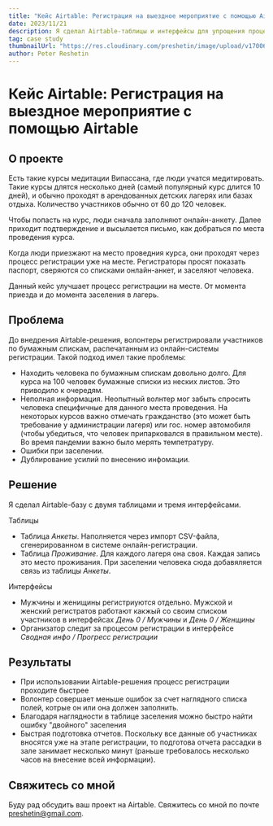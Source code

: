 ```yaml
---
title: "Кейс Airtable: Регистрация на выездное мероприятие с помощью Airtable"
date: 2023/11/21
description: Я сделал Airtable-таблицы и интерфейсы для упрощения процесса регистрации на курсы медитации"
tag: case study
thumbnailUrl: "https://res.cloudinary.com/preshetin/image/upload/v1700651530/preshetin.com/case-studies/werent-low-res_yg64z5.jpg"
author: Peter Reshetin
---
```




# Кейс Airtable: Регистрация на выездное мероприятие с помощью Airtable

## О проекте

Есть такие курсы медитации Випассана, где люди учатся медитировать. Такие курсы длятся несколько дней (самый популярный курс длится 10 дней), и обычно проходят в арендованных детских лагерях или базах отдыха. Количество участников обычно от 60 до 120 человек.

Чтобы попасть на курс, люди сначала заполняют онлайн-анкету. Далее приходит подтверждение и высылается письмо, как добраться по места проведения курса.

Когда люди приезжают на место проведния курса, они проходят через процесс регистрации уже на месте. Регистраторы просят показать паспорт, сверяются со списками онлайн-анкет, и заселяют человека. 

Данный кейс улучшает процесс регистрации на месте. От момента приезда и до момента заселения в лагерь.

## Проблема

До внедрения Airtable-решения, волонтеры регистрировали участников по бумажным спискам, распечатанным из онлайн-системы регистрации. Такой подход имел такие проблемы:
- Находить человека по бумажным спискам довольно долго. Для курса на 100 человек бумажные списки из неских листов. Это приводило к очередям.
- Неполная информация. Неопытный волнтер мог забыть спросить человека специфичные для данного места проведения. На некоторых курсов важно отмечать гражданство (это может быть требование у администрации лагеря) или гос. номер автомобиля (чтобы убедиться, что человек припарковался в правильном месте). Во время пандемии важно было мерять темпетратуру.
- Ошибки при заселении. 
- Дублирование усилий по внесению инфомации. 

## Решение

Я сделал Airtable-базу с двумя таблицами и тремя интерфейсами.

Таблицы
- Таблица *Анкеты*. Наполняется через импорт CSV-файла, сгенерированном в системе онлайн-регистрации.
- Таблица *Проживание*. Для каждого лагеря она своя. Каждая запись это место проживания. При заселении человека сюда добавяляется связь из таблицы *Анкеты*.

Интерфейсы 
- Мужчины и женищины регистриуются отдельно. Мужской и женский регистратов работают какжый со своим списком участников в интерфейсах *День 0 / Мужчины* и *День 0 / Женщины*
- Организатор следит за процесом регистрации в интерфейсе *Сводная инфо / Прогресс регистрации*

 ## Результаты

- При использовании Airtable-решения процесс регистрации проходите быстрее
- Волонтер совершает меньше ошибок за счет наглядного списка полей, котрые он или она должен заполнить.
- Благодаря наглядности в таблице заселения можно быстро найти ошибку "двойного" заселения
- Быстрая подготовка отчетов. Поскольку все данные об участниках вносятся уже на этапе регистрации, то подготова отчета рассадки в зале занимает несколько минут (раньше требовалось несколько часов на внесение всей информации).

## Свяжитесь со мной

Буду рад обсудить ваш проект на Airtable. Свяжитесь со мной по почте preshetin@gmail.com.
